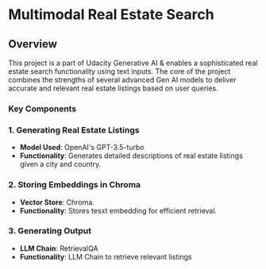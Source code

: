 # Multimodal Real Estate Search

## Overview

This project is a part of Udacity Generative AI & enables a sophisticated real estate search functionality using  text  inputs. The core of the project combines the strengths of several advanced Gen AI models to deliver accurate and relevant real estate listings based on user queries.

### Key Components

### 1. Generating Real Estate Listings

- **Model Used**: OpenAI's GPT-3.5-turbo 
- **Functionality**: Generates detailed descriptions of real estate listings given a city and country.

### 2. Storing Embeddings in Chroma

- **Vector Store**: Chroma.
- **Functionality**: Stores tesxt embedding for efficient retrieval.

### 3. Generating Output
- **LLM Chain**: RetrievalQA
- **Functionality**: LLM Chain to retrieve relevant listings

